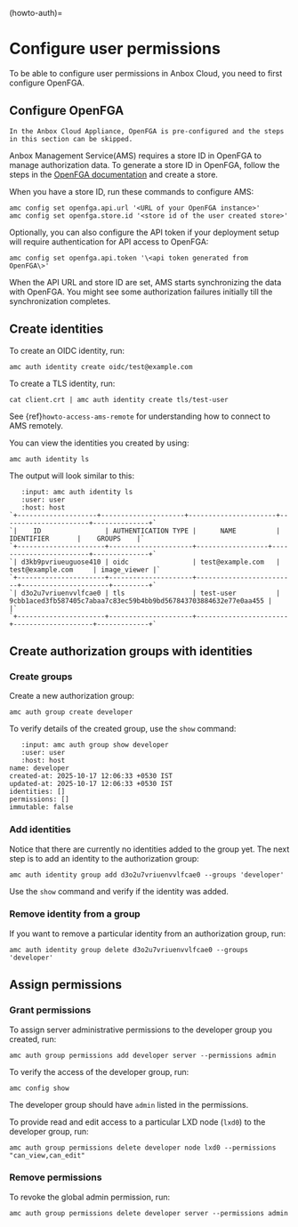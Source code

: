 (howto-auth)=
# Configure user permissions

To be able to configure user permissions in Anbox Cloud, you need to first configure OpenFGA.

## Configure OpenFGA

```{important}
In the Anbox Cloud Appliance, OpenFGA is pre-configured and the steps in this section can be skipped.
```
Anbox Management Service(AMS) requires a store ID in OpenFGA to manage authorization data. To generate a store ID in OpenFGA, follow the steps in the [OpenFGA documentation](https://openfga.dev/docs/getting-started/create-store) and create a store. 

When you have a store ID, run these commands to configure AMS:

```
amc config set openfga.api.url '<URL of your OpenFGA instance>'
amc config set openfga.store.id '<store id of the user created store>'
```

Optionally, you can also configure the API token if your deployment setup will require authentication for API access to OpenFGA:

    amc config set openfga.api.token '\<api token generated from OpenFGA\>'

When the API URL and store ID are set, AMS starts synchronizing the data with OpenFGA. You might see some authorization failures initially till the synchronization completes.

## Create identities

To create an OIDC identity, run:

    amc auth identity create oidc/test@example.com

To create a TLS identity, run:

    cat client.crt | amc auth identity create tls/test-user

See {ref}`howto-access-ams-remote` for understanding how to connect to AMS remotely.

You can view the identities you created by using:  

    amc auth identity ls

The output will look similar to this:
```{terminal}
   :input: amc auth identity ls
   :user: user
   :host: host
`+--------------------+---------------------+----------------------+----------------------+--------------+`
`|    ID                | AUTHENTICATION TYPE |      NAME          |     IDENTIFIER       |    GROUPS    |`
`+----------------------+---------------------+------------------+------------------------+--------------+`
`| d3kb9pvriueuguose410 | oidc                | test@example.com   | test@example.com     | image_viewer |`
`+----------------------+---------------------+-------------------------+----------------------+---------+`
`| d3o2u7vriuenvvlfcae0 | tls                 | test-user          | 9cbb1aced3fb587405c7abaa7c83ec59b4bb9bd567843703884632e77e0aa455 |   |`
`+----------------------+---------------------+-----------------------+--------------------+-------------+`
```

## Create authorization groups with identities

### Create groups

Create a new authorization group:

    amc auth group create developer

To verify details of the created group, use the `show` command:

```{terminal}
   :input: amc auth group show developer
   :user: user
   :host: host
name: developer
created-at: 2025-10-17 12:06:33 +0530 IST
updated-at: 2025-10-17 12:06:33 +0530 IST
identities: []
permissions: []
immutable: false
```

### Add identities

Notice that there are currently no identities added to the group yet. The next step is to add an identity to the authorization group:

    amc auth identity group add d3o2u7vriuenvvlfcae0 --groups 'developer'

Use the `show` command and verify if the identity was added.

### Remove identity from a group

If you want to remove a particular identity from an authorization group, run:

    amc auth identity group delete d3o2u7vriuenvvlfcae0 --groups 'developer'

## Assign permissions

### Grant permissions

To assign server administrative permissions to the developer group you created, run:

    amc auth group permissions add developer server --permissions admin

To verify the access of the developer group, run:

    amc config show  

The developer group should have `admin` listed in the permissions.

To provide read and edit access to a particular LXD node (`lxd0`) to the developer group, run:

    amc auth group permissions delete developer node lxd0 --permissions "can_view,can_edit"

### Remove permissions

To revoke the global admin permission, run:

    amc auth group permissions delete developer server --permissions admin